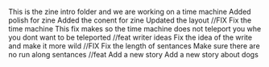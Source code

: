 This is the zine intro folder and we are working on a time machine
Added polish for zine
Added the conent for zine
Updated the layout
//FIX
Fix the time machine
This fix makes so the time machine does not teleport you whe you dont want to be teleported
//feat writer ideas
Fix the idea of the write and make it more wild
//FIX
Fix the length of sentances
Make sure there are no run along sentances
//feat
Add a new story
Add a new story about dogs
